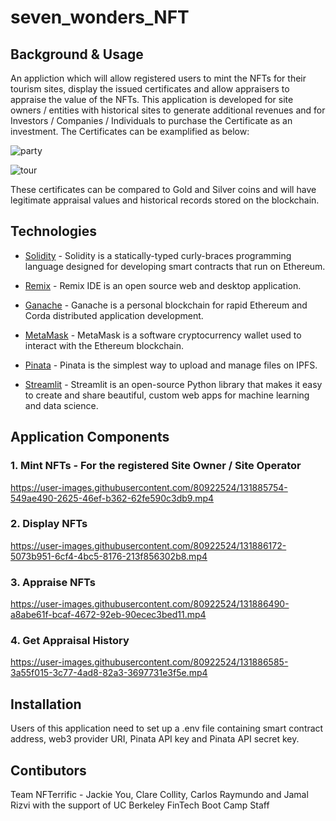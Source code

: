 # seven_wonders_NFT

## Background & Usage
An appliction which will allow registered users to mint the NFTs for their tourism sites, display the issued certificates and allow appraisers to appraise the value of the NFTs. This application is developed for site owners / entities with historical sites to generate additional revenues and for Investors / Companies / Individuals to purchase the Certificate as an investment. The Certificates can be examplified as below:

![party](https://github.com/Jyou965/Project_3_seven_wonders_NFT/blob/master/Pictures/Taj_Mahal_Party.png)

![tour](https://github.com/Jyou965/Project_3_seven_wonders_NFT/blob/master/Pictures/Taj_Mahal_Tour.png)

These certificates can be compared to Gold and Silver coins and will have legitimate appraisal values and historical records stored on the blockchain.

## Technologies
* [Solidity](https://soliditylang.org/) - Solidity is a statically-typed curly-braces programming language designed for developing smart contracts that run on Ethereum.

* [Remix](https://remix.ethereum.org) - Remix IDE is an open source web and desktop application.

* [Ganache](https://www.trufflesuite.com/ganache) - Ganache is a personal blockchain for rapid Ethereum and Corda distributed application development.

* [MetaMask](https://metamask.io/) - MetaMask is a software cryptocurrency wallet used to interact with the Ethereum blockchain.

* [Pinata](https://www.pinata.cloud/) - Pinata is the simplest way to upload and manage files on IPFS.

* [Streamlit](https://streamlit.io/) - Streamlit is an open-source Python library that makes it easy to create and share beautiful, custom web apps for machine learning and data science.

## Application Components
### 1. Mint NFTs - For the registered Site Owner / Site Operator

https://user-images.githubusercontent.com/80922524/131885754-549ae490-2625-46ef-b362-62fe590c3db9.mp4

### 2. Display NFTs

https://user-images.githubusercontent.com/80922524/131886172-5073b951-6cf4-4bc5-8176-213f856302b8.mp4

### 3. Appraise NFTs

https://user-images.githubusercontent.com/80922524/131886490-a8abe61f-bcaf-4672-92eb-90ecec3bed11.mp4

### 4. Get Appraisal History

https://user-images.githubusercontent.com/80922524/131886585-3a55f015-3c77-4ad8-82a3-3697731e3f5e.mp4


## Installation

Users of this application need to set up a .env file containing smart contract address, web3 provider URI, Pinata API key and Pinata API secret key.

## Contibutors
Team NFTerrific - Jackie You, Clare Collity, Carlos Raymundo and Jamal Rizvi with the support of UC Berkeley FinTech Boot Camp Staff
